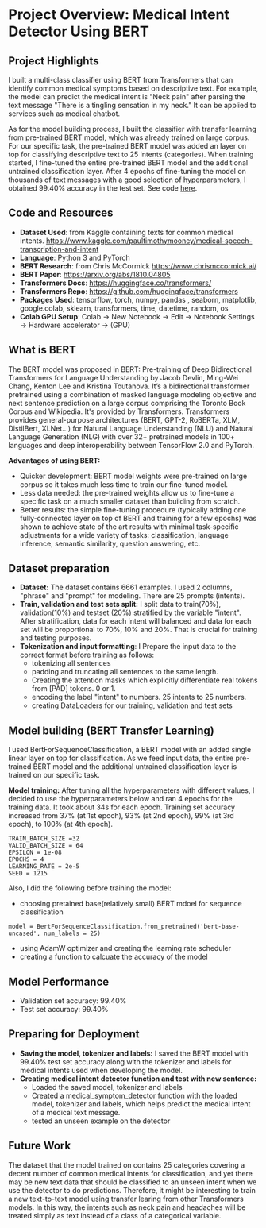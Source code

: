 # Project Overview: Medical Intent Detector Using BERT

## Project Highlights

I built a multi-class classifier using BERT from Transformers that can identify common medical symptoms based on descriptive text. For example, the model can predict the medical intent is "Neck pain" after parsing the text message "There is a tingling sensation in my neck." It can be applied to services such as medical chatbot. 

As for the model building process, I built the classifier with transfer learning from pre-trained BERT model, which was already trained on large corpus. For our specific task, the pre-trained BERT model was added an layer on top for classifying descriptive text to 25 intents (categories). When training started, I fine-tuned the entire pre-trained BERT model and the additional untrained classification layer. After 4 epochs of fine-tuning the model on thousands of text messages with a good selection of hyperparameters, I obtained 99.40% accuracy in the test set. See code [here](https://github.com/ensembles4612/medical_intent_detector_using_BERT/blob/master/medical_intent_detector_Using_BERT.ipynb).

## Code and Resources

* **Dataset Used**: from Kaggle containing texts for common medical intents. https://www.kaggle.com/paultimothymooney/medical-speech-transcription-and-intent
* **Language**: Python 3 and PyTorch
* **BERT Research**: from Chris McCormick https://www.chrismccormick.ai/
* **BERT Paper**: https://arxiv.org/abs/1810.04805
* **Transformers Docs**: https://huggingface.co/transformers/
* **Transformers Repo**: https://github.com/huggingface/transformers
* **Packages Used**: tensorflow, torch, numpy, pandas , seaborn, matplotlib, google.colab, sklearn, transformers, time, datetime, random, os
* **Colab GPU Setup**: Colab -> New Notebook -> Edit -> Notebook Settings -> Hardware accelerator -> (GPU)


## What is BERT

The BERT model was proposed in BERT: Pre-training of Deep Bidirectional Transformers for Language Understanding by Jacob Devlin, Ming-Wei Chang, Kenton Lee and Kristina Toutanova. It’s a bidirectional transformer pretrained using a combination of masked language modeling objective and next sentence prediction on a large corpus comprising the Toronto Book Corpus and Wikipedia. It's provided by Transformers. Transformers provides general-purpose architectures (BERT, GPT-2, RoBERTa, XLM, DistilBert, XLNet…) for Natural Language Understanding (NLU) and Natural Language Generation (NLG) with over 32+ pretrained models in 100+ languages and deep interoperability between TensorFlow 2.0 and PyTorch.

**Advantages of using BERT:**

* Quicker development: BERT model weights were pre-trained on large corpus so it takes much less time to train our fine-tuned model.
* Less data needed: the pre-trained weights allow us to fine-tune a specific task on a much smaller dataset than building from scratch. 
* Better results: the simple fine-tuning procedure (typically adding one fully-connected layer on top of BERT and training for a few epochs) was shown to achieve state of the art results with minimal task-specific adjustments for a wide variety of tasks: classification, language inference, semantic similarity, question answering, etc. 

## Dataset preparation

* **Dataset:** The dataset contains 6661 examples. I used 2 columns, "phrase" and "prompt" for modeling. There are 25 prompts (intents). 
* **Train, validation and test sets split:** I split data to train(70%), validation(10%) and testset (20%) stratified by the variable "intent". After stratification, data for each intent will balanced and data for each set will be proportional to 70%, 10% and 20%. That is crucial for training and testing purposes.
* **Tokenization and input formatting**: I Prepare the input data to the correct format before training as follows:
  * tokenizing all sentences
  * padding and truncating all sentences to the same length.
  * Creating the attention masks which explicitly differentiate real tokens from [PAD] tokens. 0 or 1.
  * encoding the label "intent" to numbers. 25 intents to 25 numbers.
  * creating DataLoaders for our training, validation and test sets
  
## Model building (BERT Transfer Learning)

I used BertForSequenceClassification, a BERT model with an added single linear layer on top for classification. As we feed input data, the entire pre-trained BERT model and the additional untrained classification layer is trained on our specific task.

**Model training:** After tuning all the hyperparameters with different values, I decided to use the hyperparameters below and ran 4 epochs for the training data. It took about 34s for each epoch. Training set accuracy increased from 37% (at 1st epoch), 93% (at 2nd epoch), 99% (at 3rd epoch), to 100% (at 4th epoch).  
```
TRAIN_BATCH_SIZE =32
VALID_BATCH_SIZE = 64
EPSILON = 1e-08
EPOCHS = 4
LEARNING_RATE = 2e-5
SEED = 1215
```

Also, I did the following before training the model:
* choosing pretained base(relatively small) BERT mdoel for sequence classification
```
model = BertForSequenceClassification.from_pretrained('bert-base-uncased', num_labels = 25)
```
* using AdamW optimizer and creating the learning rate scheduler
* creating a function to calcuate the accuracy of the model

## Model Performance

* Validation set accuracy: 99.40%
* Test set accuracy: 99.40%

## Preparing for Deployment

* **Saving the model, tokenizer and labels:** I saved the BERT model with 99.40% test set accuracy along with the tokenizer and labels for medical intents used when developing the model.
* **Creating medical intent detector function and test with new sentence:**
  * Loaded the saved model, tokenizer and labels 
  * Created a medical_symptom_detector function with the loaded model, tokenizer and labels, which helps predict the medical intent of a medical text message. 
  * tested an unseen example on the detector 

## Future Work

The dataset that the model trained on contains 25 categories covering a decent number of common medical intents for classification, and yet there may be new text data that should be classified to an unseen intent when we use the detector to do predictions. Therefore, it might be interesting to train a new text-to-text model using transfer learing from other Transformers models. In this way, the intents such as neck pain and headaches will be treated simply as text instead of a class of a categorical variable.    

